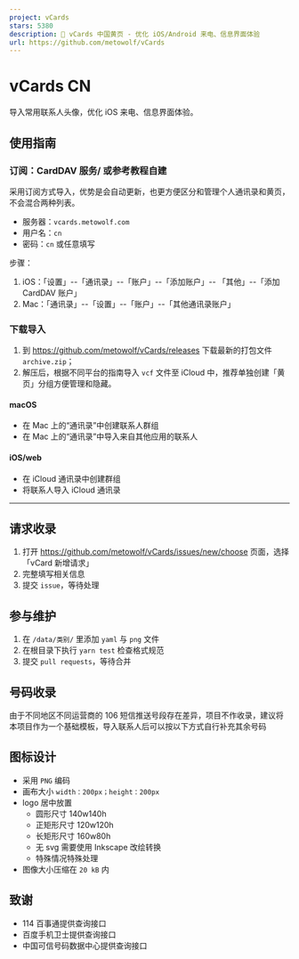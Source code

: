 ```yaml
---
project: vCards
stars: 5380
description: 📡️ vCards 中国黄页 - 优化 iOS/Android 来电、信息界面体验
url: https://github.com/metowolf/vCards
---
```


vCards CN
=========

导入常用联系人头像，优化 iOS 来电、信息界面体验。

使用指南
----

### 订阅：CardDAV 服务/ 或参考教程自建

采用订阅方式导入，优势是会自动更新，也更方便区分和管理个人通讯录和黄页，不会混合两种列表。

-   服务器：`vcards.metowolf.com`
-   用户名：`cn`
-   密码：`cn` 或任意填写

步骤：

1.  iOS：「设置」--「通讯录」--「账户」--「添加账户」-- 「其他」--「添加 CardDAV 账户」
2.  Mac：「通讯录」--「设置」--「账户」--「其他通讯录账户」

### 下载导入

1.  到 https://github.com/metowolf/vCards/releases 下载最新的打包文件 `archive.zip`；
2.  解压后，根据不同平台的指南导入 `vcf` 文件至 iCloud 中，推荐单独创建「黄页」分组方便管理和隐藏。

#### macOS

-   在 Mac 上的“通讯录”中创建联系人群组
-   在 Mac 上的“通讯录”中导入来自其他应用的联系人

#### iOS/web

-   在 iCloud 通讯录中创建群组
-   将联系人导入 iCloud 通讯录

* * *

请求收录
----

1.  打开 https://github.com/metowolf/vCards/issues/new/choose 页面，选择「vCard 新增请求」
2.  完整填写相关信息
3.  提交 `issue`，等待处理

参与维护
----

1.  在 `/data/类别/` 里添加 `yaml` 与 `png` 文件
2.  在根目录下执行 `yarn test` 检查格式规范
3.  提交 `pull requests`，等待合并

号码收录
----

由于不同地区不同运营商的 106 短信推送号段存在差异，项目不作收录，建议将本项目作为一个基础模板，导入联系人后可以按以下方式自行补充其余号码

图标设计
----

-   采用 `PNG` 编码
-   画布大小 `width：200px；height：200px`
-   logo 居中放置
    -   圆形尺寸 140w140h
    -   正矩形尺寸 120w120h
    -   长矩形尺寸 160w80h
    -   无 svg 需要使用 Inkscape 改绘转换
    -   特殊情况特殊处理
-   图像大小压缩在 `20 kB` 内

致谢
--

-   114 百事通提供查询接口
-   百度手机卫士提供查询接口
-   中国可信号码数据中心提供查询接口
